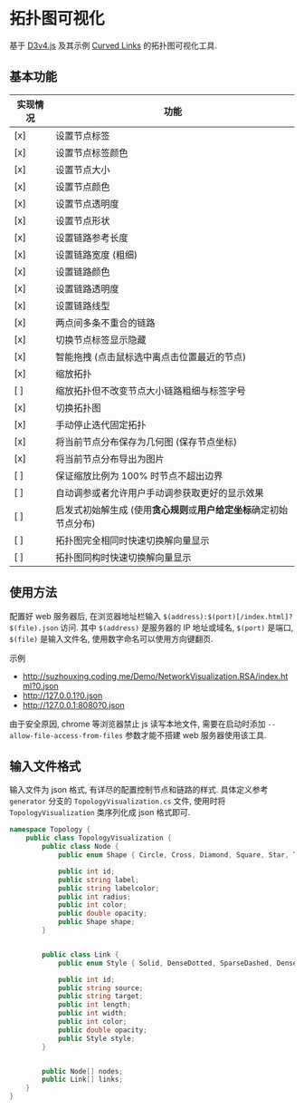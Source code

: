 # 拓扑图可视化

基于 [D3v4.js](https://github.com/d3/d3) 及其示例 [Curved Links](https://bl.ocks.org/mbostock/4600693) 的拓扑图可视化工具.

## 基本功能

| 实现情况 | 功能                                       |
| ---- | ---------------------------------------- |
| [x]  | 设置节点标签                                   |
| [x]  | 设置节点标签颜色                                 |
| [x]  | 设置节点大小                                   |
| [x]  | 设置节点颜色                                   |
| [x]  | 设置节点透明度                                  |
| [x]  | 设置节点形状                                   |
| [x]  | 设置链路参考长度                                 |
| [x]  | 设置链路宽度 (粗细)                              |
| [x]  | 设置链路颜色                                   |
| [x]  | 设置链路透明度                                  |
| [x]  | 设置链路线型                                   |
| [x]  | 两点间多条不重合的链路                              |
| [x]  | 切换节点标签显示隐藏                               |
| [x]  | 智能拖拽 (点击鼠标选中离点击位置最近的节点)                  |
| [x]  | 缩放拓扑                                     |
| [ ]  | 缩放拓扑但不改变节点大小链路粗细与标签字号                    |
| [x]  | 切换拓扑图                                    |
| [x]  | 手动停止迭代固定拓扑                               |
| [x]  | 将当前节点分布保存为几何图 (保存节点坐标)                   |
| [x]  | 将当前节点分布导出为图片                             |
| [ ]  | 保证缩放比例为 100% 时节点不超出边界                    |
| [ ]  | 自动调参或者允许用户手动调参获取更好的显示效果                  |
| [ ]  | 启发式初始解生成 (使用**贪心规则**或**用户给定坐标**确定初始节点分布) |
| [ ]  | 拓扑图完全相同时快速切换解向量显示                        |
| [ ]  | 拓扑图同构时快速切换解向量显示                          |


## 使用方法

配置好 web 服务器后, 在浏览器地址栏输入 `$(address):$(port)[/index.html]?$(file).json` 访问.
其中 `$(address)` 是服务器的 IP 地址或域名, `$(port)` 是端口, `$(file)` 是输入文件名, 使用数字命名可以使用方向键翻页.

示例
- http://suzhouxing.coding.me/Demo/NetworkVisualization.RSA/index.html?0.json
- http://127.0.0.1?0.json
- http://127.0.0.1:8080?0.json

由于安全原因, chrome 等浏览器禁止 js 读写本地文件, 需要在启动时添加 `--allow-file-access-from-files` 参数才能不搭建 web 服务器使用该工具.


## 输入文件格式

输入文件为 json 格式, 有详尽的配置控制节点和链路的样式.
具体定义参考 `generator` 分支的 `TopologyVisualization.cs` 文件, 使用时将 `TopologyVisualization` 类序列化成 json 格式即可.

```c#
namespace Topology {
    public class TopologyVisualization {
        public class Node {
            public enum Shape { Circle, Cross, Diamond, Square, Star, Triangle, Wye }

            public int id;
            public string label;
            public string labelcolor;
            public int radius;
            public int color;
            public double opacity;
            public Shape shape;
        }


        public class Link {
            public enum Style { Solid, DenseDotted, SparseDashed, DenseDashed, SparseDotted, DottedDash }

            public int id;
            public string source;
            public string target;
            public int length;
            public int width;
            public int color;
            public double opacity;
            public Style style;
        }


        public Node[] nodes;
        public Link[] links;
    }
}
```
